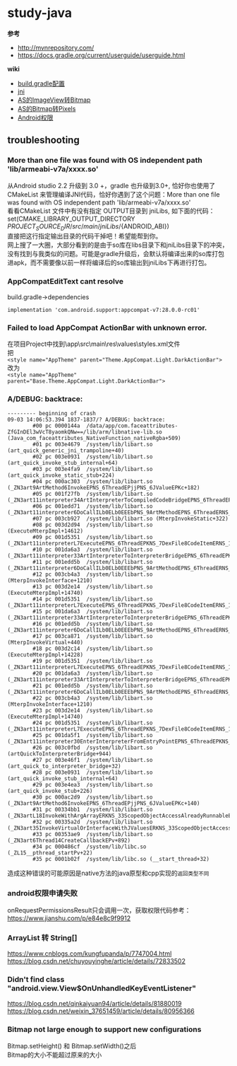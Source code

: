 # study-java
**参考**  
* http://mvnrepository.com/
* https://docs.gradle.org/current/userguide/userguide.html

**wiki**  
* [build.gradle配置](https://github.com/nonelittlesong/study-java/wiki/build.gradle)
* [jni](https://github.com/nonelittlesong/study-java/wiki/jni)
* [AS的ImageView转Bitmap](https://github.com/nonelittlesong/study-java/wiki/ImageViewtoBitmap)
* [AS的Bitmap转Pixels](https://github.com/nonelittlesong/study-java/wiki/BitmaptoPixels)
* [Android权限](https://github.com/nonelittlesong/study-java/wiki/checkSelfPermission)

## troubleshooting
### More than one file was found with OS independent path 'lib/armeabi-v7a/xxxx.so'
从Android studio 2.2 升级到 3.0 +，gradle 也升级到3.0+, 恰好你也使用了CMakeList 来管理编译JNI代码，恰好你遇到了这个问题：More than one file was found with OS independent path 'lib/armeabi-v7a/xxxx.so'  
看看CMakeList 文件中有没有指定 OUTPUT目录到 jniLibs, 如下面的代码：  
set(CMAKE_LIBRARY_OUTPUT_DIRECTORY ${PROJECT_SOURCE_DIR}/src/main/jniLibs/${ANDROID_ABI})  
直接把这行指定输出目录的代码干掉吧！希望能帮到你。  
网上搜了一大圈，大部分看到的是由于so库在libs目录下和jniLibs目录下的冲突，没有找到与我类似的问题。可能是gradle升级后，会默认将编译出来的so库打包进apk，而不需要像以前一样将编译后的so库输出到jniLibs下再进行打包。  

### AppCompatEditText cant resolve
build.gradle->dependencies
```
implementation 'com.android.support:appcompat-v7:28.0.0-rc01'
```
### Failed to load AppCompat ActionBar with unknown error. 
在项目Project中找到\app\src\main\res\values\styles.xml文件  
把  
`<style name="AppTheme" parent="Theme.AppCompat.Light.DarkActionBar">`  
改为  
`<style name="AppTheme" parent="Base.Theme.AppCompat.Light.DarkActionBar">`
### A/DEBUG: backtrace:
```
--------- beginning of crash
09-03 14:06:53.394 1837-1837/? A/DEBUG: backtrace:
        #00 pc 0000144a  /data/app/com.faceattributes-ZfGInDEl3wVcT8yaomkQNw==/lib/arm/libnative-lib.so (Java_com_faceattributes_NativeFunction_nativeRgba+509)
        #01 pc 003e4679  /system/lib/libart.so (art_quick_generic_jni_trampoline+40)
        #02 pc 003e0931  /system/lib/libart.so (art_quick_invoke_stub_internal+64)
        #03 pc 003e4fa9  /system/lib/libart.so (art_quick_invoke_static_stub+224)
        #04 pc 000ac303  /system/lib/libart.so (_ZN3art9ArtMethod6InvokeEPNS_6ThreadEPjjPNS_6JValueEPKc+182)
        #05 pc 001f27fb  /system/lib/libart.so (_ZN3art11interpreter34ArtInterpreterToCompiledCodeBridgeEPNS_6ThreadEPNS_9ArtMethodEPKNS_7DexFile8CodeItemEPNS_11ShadowFrameEPNS_6JValueE+238)
        #06 pc 001edd71  /system/lib/libart.so (_ZN3art11interpreter6DoCallILb0ELb0EEEbPNS_9ArtMethodEPNS_6ThreadERNS_11ShadowFrameEPKNS_11InstructionEtPNS_6JValueE+576)
        #07 pc 003cb927  /system/lib/libart.so (MterpInvokeStatic+322)
        #08 pc 003d2d94  /system/lib/libart.so (ExecuteMterpImpl+14612)
        #09 pc 001d5351  /system/lib/libart.so (_ZN3art11interpreterL7ExecuteEPNS_6ThreadEPKNS_7DexFile8CodeItemERNS_11ShadowFrameENS_6JValueEb+340)
        #10 pc 001da6a3  /system/lib/libart.so (_ZN3art11interpreter33ArtInterpreterToInterpreterBridgeEPNS_6ThreadEPKNS_7DexFile8CodeItemEPNS_11ShadowFrameEPNS_6JValueE+142)
        #11 pc 001edd5b  /system/lib/libart.so (_ZN3art11interpreter6DoCallILb0ELb0EEEbPNS_9ArtMethodEPNS_6ThreadERNS_11ShadowFrameEPKNS_11InstructionEtPNS_6JValueE+554)
        #12 pc 003cb4a3  /system/lib/libart.so (MterpInvokeInterface+1210)
        #13 pc 003d2e14  /system/lib/libart.so (ExecuteMterpImpl+14740)
        #14 pc 001d5351  /system/lib/libart.so (_ZN3art11interpreterL7ExecuteEPNS_6ThreadEPKNS_7DexFile8CodeItemERNS_11ShadowFrameENS_6JValueEb+340)
        #15 pc 001da6a3  /system/lib/libart.so (_ZN3art11interpreter33ArtInterpreterToInterpreterBridgeEPNS_6ThreadEPKNS_7DexFile8CodeItemEPNS_11ShadowFrameEPNS_6JValueE+142)
        #16 pc 001edd5b  /system/lib/libart.so (_ZN3art11interpreter6DoCallILb0ELb0EEEbPNS_9ArtMethodEPNS_6ThreadERNS_11ShadowFrameEPKNS_11InstructionEtPNS_6JValueE+554)
        #17 pc 003ca871  /system/lib/libart.so (MterpInvokeVirtual+440)
        #18 pc 003d2c14  /system/lib/libart.so (ExecuteMterpImpl+14228)
        #19 pc 001d5351  /system/lib/libart.so (_ZN3art11interpreterL7ExecuteEPNS_6ThreadEPKNS_7DexFile8CodeItemERNS_11ShadowFrameENS_6JValueEb+340)
        #20 pc 001da6a3  /system/lib/libart.so (_ZN3art11interpreter33ArtInterpreterToInterpreterBridgeEPNS_6ThreadEPKNS_7DexFile8CodeItemEPNS_11ShadowFrameEPNS_6JValueE+142)
        #21 pc 001edd5b  /system/lib/libart.so (_ZN3art11interpreter6DoCallILb0ELb0EEEbPNS_9ArtMethodEPNS_6ThreadERNS_11ShadowFrameEPKNS_11InstructionEtPNS_6JValueE+554)
        #22 pc 003cb4a3  /system/lib/libart.so (MterpInvokeInterface+1210)
        #23 pc 003d2e14  /system/lib/libart.so (ExecuteMterpImpl+14740)
        #24 pc 001d5351  /system/lib/libart.so (_ZN3art11interpreterL7ExecuteEPNS_6ThreadEPKNS_7DexFile8CodeItemERNS_11ShadowFrameENS_6JValueEb+340)
        #25 pc 001da5f1  /system/lib/libart.so (_ZN3art11interpreter30EnterInterpreterFromEntryPointEPNS_6ThreadEPKNS_7DexFile8CodeItemEPNS_11ShadowFrameE+92)
        #26 pc 003c0fbd  /system/lib/libart.so (artQuickToInterpreterBridge+944)
        #27 pc 003e46f1  /system/lib/libart.so (art_quick_to_interpreter_bridge+32)
        #28 pc 003e0931  /system/lib/libart.so (art_quick_invoke_stub_internal+64)
        #29 pc 003e4ea3  /system/lib/libart.so (art_quick_invoke_stub+226)
        #30 pc 000ac2d9  /system/lib/libart.so (_ZN3art9ArtMethod6InvokeEPNS_6ThreadEPjjPNS_6JValueEPKc+140)
        #31 pc 00334bb1  /system/lib/libart.so (_ZN3artL18InvokeWithArgArrayERKNS_33ScopedObjectAccessAlreadyRunnableEPNS_9ArtMethodEPNS_8ArgArrayEPNS_6JValueEPKc+52)
        #32 pc 00335a2d  /system/lib/libart.so (_ZN3art35InvokeVirtualOrInterfaceWithJValuesERKNS_33ScopedObjectAccessAlreadyRunnableEP8_jobjectP10_jmethodIDP6jvalue+320)
        #33 pc 00353ae9  /system/lib/libart.so (_ZN3art6Thread14CreateCallbackEPv+892)
        #34 pc 000486cf  /system/lib/libc.so (_ZL15__pthread_startPv+22)
        #35 pc 0001b02f  /system/lib/libc.so (__start_thread+32)
```
造成这种错误的可能原因是native方法的java原型和cpp实现的`返回类型不同`  
### android权限申请失败
onRequestPermissionsResult只会调用一次，获取权限代码参考：https://www.jianshu.com/p/e84e8c9f9912  
### ArrayList<String> 转 String[]
https://www.cnblogs.com/kungfupanda/p/7747004.html  
https://blog.csdn.net/chuyouyinghe/article/details/72833502  
        
### Didn't find class "android.view.View$OnUnhandledKeyEventListener"
https://blog.csdn.net/qinkaiyuan94/article/details/81880019  
https://blog.csdn.net/weixin_37651459/article/details/80956366  

### Bitmap not large enough to support new configurations
Bitmap.setHeight() 和 Bitmap.setWidth()之后  
Bitmap的大小不能超过原来的大小  
